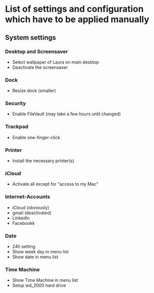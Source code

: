 # List of settings and configuration which have to be applied manually

## System settings
### Desktop and Screensaver
- Select wallpaper of Laura on main desktop
- Deactivate the screensaver

### Dock
- Resize dock (smaller)

### Security
- Enable FileVault (may take a few hours until changed)

### Trackpad
- Enable one-finger-click

### Printer
- Install the necessary printer(s)

### iCloud
- Activate all except for "access to my Mac"

### Internet-Accounts
- iCloud (obviously)
- gmail (deactivated)
- LinkedIn
- Facebookk

### Date
- 24h setting
- Show week day in menu list
- Show date in menu list

### Time Machine
- Show Time Machine in menu list
- Setup wd_2000 hard drive
